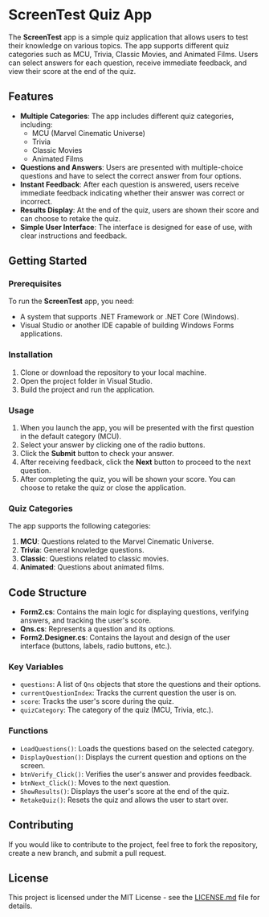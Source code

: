 

# ScreenTest Quiz App

The **ScreenTest** app is a simple quiz application that allows users to test their knowledge on various topics. The app supports different quiz categories such as MCU, Trivia, Classic Movies, and Animated Films. Users can select answers for each question, receive immediate feedback, and view their score at the end of the quiz.

## Features

- **Multiple Categories**: The app includes different quiz categories, including:
  - MCU (Marvel Cinematic Universe)
  - Trivia
  - Classic Movies
  - Animated Films
- **Questions and Answers**: Users are presented with multiple-choice questions and have to select the correct answer from four options.
- **Instant Feedback**: After each question is answered, users receive immediate feedback indicating whether their answer was correct or incorrect.
- **Results Display**: At the end of the quiz, users are shown their score and can choose to retake the quiz.
- **Simple User Interface**: The interface is designed for ease of use, with clear instructions and feedback.

## Getting Started

### Prerequisites

To run the **ScreenTest** app, you need:

- A system that supports .NET Framework or .NET Core (Windows).
- Visual Studio or another IDE capable of building Windows Forms applications.

### Installation

1. Clone or download the repository to your local machine.
2. Open the project folder in Visual Studio.
3. Build the project and run the application.

### Usage

1. When you launch the app, you will be presented with the first question in the default category (MCU).
2. Select your answer by clicking one of the radio buttons.
3. Click the **Submit** button to check your answer.
4. After receiving feedback, click the **Next** button to proceed to the next question.
5. After completing the quiz, you will be shown your score. You can choose to retake the quiz or close the application.

### Quiz Categories

The app supports the following categories:

1. **MCU**: Questions related to the Marvel Cinematic Universe.
2. **Trivia**: General knowledge questions.
3. **Classic**: Questions related to classic movies.
4. **Animated**: Questions about animated films.

## Code Structure

- **Form2.cs**: Contains the main logic for displaying questions, verifying answers, and tracking the user's score.
- **Qns.cs**: Represents a question and its options.
- **Form2.Designer.cs**: Contains the layout and design of the user interface (buttons, labels, radio buttons, etc.).

### Key Variables
- `questions`: A list of `Qns` objects that store the questions and their options.
- `currentQuestionIndex`: Tracks the current question the user is on.
- `score`: Tracks the user's score during the quiz.
- `quizCategory`: The category of the quiz (MCU, Trivia, etc.).

### Functions
- `LoadQuestions()`: Loads the questions based on the selected category.
- `DisplayQuestion()`: Displays the current question and options on the screen.
- `btnVerify_Click()`: Verifies the user's answer and provides feedback.
- `btnNext_Click()`: Moves to the next question.
- `ShowResults()`: Displays the user's score at the end of the quiz.
- `RetakeQuiz()`: Resets the quiz and allows the user to start over.

## Contributing

If you would like to contribute to the project, feel free to fork the repository, create a new branch, and submit a pull request.

## License

This project is licensed under the MIT License - see the [LICENSE.md](LICENSE.md) file for details.
